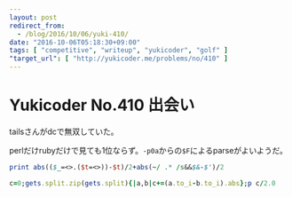```yaml
---
layout: post
redirect_from:
  - /blog/2016/10/06/yuki-410/
date: "2016-10-06T05:18:30+09:00"
tags: [ "competitive", "writeup", "yukicoder", "golf" ]
"target_url": [ "http://yukicoder.me/problems/no/410" ]
---
```


# Yukicoder No.410 出会い

tailsさんがdcで無双していた。

perlだけrubyだけで見ても$1$位ならず。`-p0a`からの`$F`によるparseがよいようだ。

``` perl
print abs(($_=<>.($t=<>))-$t)/2+abs(~/ .* /s&&$&-$')/2
```

``` ruby
c=0;gets.split.zip(gets.split){|a,b|c+=(a.to_i-b.to_i).abs};p c/2.0
```
